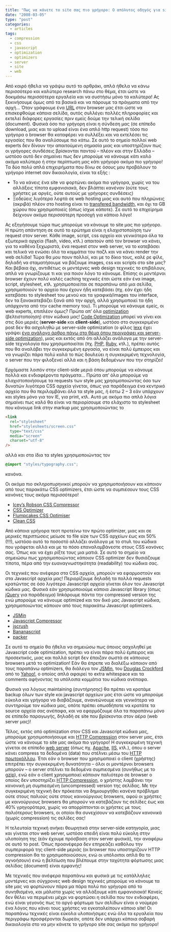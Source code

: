 ```yaml
---
title: "Πως να κάνετε το site σας πιο γρήγορο: Ο απόλυτος οδηγός για site optimization"
date: "2008-03-05"
type: "post"
categories:
  - articles
tags:
  - compression
  - css
  - javascript
  - optimization
  - optimizers
  - server
  - site
  - web
---
```


Από καιρό ήθελα να γράψω αυτό το αρθράκι, απλά ήθελα να κάνω περισσότερο και καλύτερο research πάνω στο θέμα, έτσι ώστε να δοκιμάσω περισσότερα εργαλεία και να συστήσω μόνο τα καλύτερα! Ας ξεκινήσουμε όμως από τα βασικά και να πάρουμε τα πράγματα από την αρχή… Όταν γράφουμε ένα [URL](http://en.wikipedia.org/wiki/Uniform_Resource_Locator "URL in Wikipedia") στον browser μας έτσι ώστε να επισκεφθούμε κάποια σελίδα, αυτός συλλέγει πολλές πληροφορίες και εκτελεί διάφορες εργασίες πριν εμείς δούμε την τελική σελίδα (document). Φυσικά όσο πιο γρήγορη είναι η σύνδεση μας (σε επίπεδο download, μιας και το upload είναι ένα απλό http request) τόσο πιο γρήγορα ο browser θα καταφέρει να συλλέξει και να εκτελέσει τις εργασίες που θα αναλύσουμε πιο κάτω. Σε αυτό το σημείο πολλοί web experts δεν δίνουν την απαιτούμενη σημασία μιας και υποστηρίζουν πως οι γρήγορες συνδέσεις βρίσκονται παντού &#8211; πλέον και στην Ελλάδα – ωστόσο αυτό δεν σημαίνει πως δεν μπορούμε να κάνουμε κάτι καλό ακόμα καλύτερο ή στην περίπτωση μας κάτι γρήγορο ακόμα πιο γρήγορο! Τα δύο πολύ απλά επιχειρήματα που δίνω σε όσους μου προβάλουν το γρήγορο internet σαν δικαιολογία, είναι τα εξής :

- Το να κάνεις ένα site να φορτώνει ακόμα πιο γρήγορα, χωρίς να του αλλάξεις τίποτα εμφανισιακά, δεν βλάπτει κανέναν (ούτε τους χρήστες με αργές, ούτε αυτούς με γρήγορες συνδέσεις)
- Ξοδεύεις λιγότερα λεφτά σε web hosting μιας και αυτό που πληρώνεις (ακριβά) πλέον στο hosting είναι το [transfered bandwidth](http://en.wikipedia.org/wiki/Bandwidth_%28computers%29#Bandwidth_in_web_hosting "Transfered bandwidth in Wikipedia"), και όχι τα GB χώρου που χρησιμοποιείς (όπως ίσχυε κάποτε). Σε αυτό το επιχείρημα δείχνουν ακόμα περισσότερη προσοχή για κάποιο λόγο!

Ας εξηγήσουμε τώρα πως μπορούμε να κάνουμε το site μας πιο γρήγορο. Η πρώτη απάντηση σε αυτό το ερώτημα είναι η ελαχιστοποίηση των request στον server. Κάθε image, script, css αρχείο και γενικότερα όλα τα εξωτερικά αρχεία (flash, video, κτλ.) απαιτούν από τον browser να κάνει, για το καθένα ξεχωριστά, ένα request στον web server, να το κατεβάσει και τελικά να ενώσει όλα τα κομμάτια του παζλ και να κάνει render την web σελίδα! Τώρα θα μου πουν πολλοί, και με το δίκιο τους, καλέ ρε φίλε, δηλαδή να σταματήσουμε να βάζουμε images, css και scripts στο site μας? Και βέβαια όχι, αντιθέτως οι μοντέρνες web design τεχνικές το επιβάλουν, απλά να γνωρίζουμε τι και για ποιον λόγο το κάνουμε. Επίσης οι μοντέρνοι browser έχουν πολύ καλές caching τεχνικές έτσι ώστε εάν ένα image, script, stylesheet, κτλ. χρησιμοποιείται σε παραπάνω από μια σελίδα, χρησιμοποιούν το αρχείο που έχουν ήδη κατεβάσει (πχ. εάν έχει ήδη κατεβάσει το stylesheet του μενού και τα γραφικά/images του interface, δεν τα ξανακατεβάζει ξανά από την αρχή, αλλά χρησιμοποιεί τα ήδη υπάρχοντα από την cache memory του). Τι μπορούμε να κάνουμε εμείς, οι web experts, επιπλέον όμως? Πρώτα απ’ όλα [optimization](http://en.wikipedia.org/wiki/Optimization_%28computer_science%29 "Code Optimization in Wikipedia") (βελτιστοποίηση) στον κώδικα μας! [Code Optimization](http://en.wikipedia.org/wiki/Optimization_%28computer_science%29 "Code Optimization in Wikipedia") μπορεί να γίνει και στις δύο μεριές (**server-side** και **client-side**), ωστόσο στο συγκεκριμένο post δεν θα ασχοληθώ με server-side optimization (ο φίλος [lexx](http://www.lexx.gr/ "lexx's blog") έχει γράψει [ένα ανάλογο άρθρο πάνω στο θέμα όπου περιγράφει και server-side optimization](http://www.webz.gr/2008/03/03/%ce%ba%ce%ac%ce%bd%ce%b5-%cf%84%ce%bf-wordpress-blog-%cf%83%ce%bf%cf%85-%ce%bd%ce%b1-%cf%86%ce%bf%cf%81%cf%84%cf%8e%ce%bd%ce%b5%ce%b9-%cf%80%ce%b9%ce%bf-%ce%b3%cf%81%ce%ae%cf%81%ce%bf%cf%81%ce%b1/ "Κάνε το WordPress Blog σου να φορτώνει πιο γρήρορα")), μιας και εκτός από ότι αλλάζει ανάλογα με την server-side τεχνολογία που χρησιμοποιείται (πχ. [PHP](http://www.php.net/ "PHP scripting language"), [Ruby](http://www.ruby-lang.org/en/ "Ruby programming language"), κτλ.), πρέπει αυτός που θα αναλάβει την συγκεκριμένη εργασία, να είναι πολύ έμπειρος και να γνωρίζει πάρα πολύ καλά το πώς δουλεύει η συγκεκριμένη τεχνολογία, ο server που την φιλοξενεί αλλά και η βάση δεδομένων που την στηρίζει!

Ερχόμαστε λοιπόν στην client-side μεριά όπου μπορούμε να κάνουμε πολλά και ενδιαφέροντα πράγματα… Πρώτα απ’ όλα μπορούμε να ελαχιστοποιήσουμε τα requests των style μας χρησιμοποιώντας όσο των δυνατών λιγότερα CSS αρχεία γίνεται, όπως για παράδειγμα ένα κεντρικό αρχείο που θα περιλαμβάνει όλα τα style μας, ή έστω 2 &#8211; 3 εάν υπάρχουν και styles μόνο για τον IE, για print, κτλ. Αυτό με ακόμα πιο απλά λόγια σημαίνει πως καλό θα είναι να περιορίσουμε στο ελάχιστο τα stylesheet που κάνουμε link στην markup μας χρησιμοποιώντας το

```html
<link
  rel="stylesheet"
  href="stylesheets/screen.css"
  type="text/css"
  media="screen"
  charset="utf-8"
/>
```

αλλά και στα ίδια τα styles χρησιμοποιώντας τον

```css
@import "styles/typography.css";
```

κανόνα.

Οι ακόμα πιο σκληροπυρηνικοί μπορούν να χρησιμοποιήσουν και κάποιον από τους παρακάτω CSS optimizers, έτσι ώστε να συμπιέσουν τους CSS κανόνες τους ακόμα περισσότερο!

- [Icey’s Robson CSS Compressor](http://iceyboard.no-ip.org/projects/css_compressor "Icey's Robson CSS Compressor")
- [CSS Optimizer](http://www.cssoptimiser.com/ "CSS Optimizer")
- [Flumpcakes CSS Optimiser](http://flumpcakes.co.uk/css/optimiser/ "Flumpcakes CSS Optimiser")
- [Clean CSS](http://www.cleancss.com/ "Clean CSS")

Από κάποια γρήγορα τεστ προτείνω τον πρώτο optimizer, μιας και σε μερικές περιπτώσεις μείωσε το file size των CSS αρχείων έως και 50% (!!!), ωστόσο αυτό το ποσοστό αλλάζει ανάλογα με το στυλ του κώδικα που γράφεται αλλά και με το πόσο επαναλαμβάνεστε στους CSS κανόνες σας. Όπως και να έχει ρίξτε τους μια ματιά. Σε αυτό το σημείο να σημειώσω πως χρησιμοποιώντας κάποιον CSS optimizer δεν θυσιάζουμε τίποτα, πέρα από την ευαναγνωστηκότητα (readability) του κώδικα σας.

Οι τεχνικές που ανέφερα στα CSS αρχεία, μπορούν να εφαρμοστούν και στα Javascript αρχεία μας! Περιορίζουμε δηλαδή τα πολλά requests κρατώντας σε όσο λιγότερα Javascript αρχεία γίνεται όλον τον Javascript κώδικα μας. Φυσικά εάν χρησιμοποιούμε κάποια Javascript library (όπως [jQuery](http://jquery.com/ "jQuery Javascript library") για παράδειγμα) linkάρουμε πάντα την compressed version της ενώ μπορούμε να κάνουμε optimized και τον δικό μας Javascript κώδικα, χρησιμοποιώντας κάποιον από τους παρακάτω Javascript optimizers.

- [JSMin](http://crockford.com/javascript/jsmin "JSMin compressor")
- [Javascript Compressor](http://javascriptcompressor.com/ "Javascript Compressor")
- [jscrush](http://www.andrewkesper.com/jscrush/ "jscrush optimisser")
- [Bananascript](http://www.bananascript.com/ "Bananascript Optimiser")
- [packer](http://dean.edwards.name/packer/ "packer Javascript optimisser")

Σε αυτό το σημείο θα ήθελα να σημειώσω πως όποιος ασχοληθεί με Javascript code optimization, πρέπει να είναι πάρα πολύ έμπειρος και προσεκτικός, μιας και πολλά script δεν έπαιζαν σωστά σε κάποιους browsers μετά το optimization! Εάν θα έπρεπε να διαλέξω κάποιον από τους παραπάνω optimizers, θα διάλεγα τον [JSMin](http://crockford.com/javascript/jsmin "JSMin Javascript optimizer"), του [Douglas Crockford](http://crockford.com/ "Douglas Crockford site") από το [Yahoo!](http://www.yahoo.com/ "Yahoo!"), ο οποίος απλά αφαιρεί το extra whitespace και τα comments αφήνοντας τα υπόλοιπα κομμάτια του κώδικα ανέπαφα.

Φυσικά για λόγους maintaining (συντήρησης) θα πρέπει να κρατάμε backup όλων των style και javascript αρχείων μας έτσι ώστε να μπορούμε εύκολα και γρήγορα να διαβάζουμε, ανανεώνουμε και γενικότερα να συντηρούμε τον κώδικα μας, οπότε πρέπει οπωσδήποτε να κρατάτε τα source αρχεία σας ανέπαφα, και να εφαρμόζουμε όλα τα παραπάνω μόνο σε επίπεδο παραγωγής, δηλαδή σε site που βρίσκονται στον αέρα (web server μας)!

Τέλος, εκτός από optimization στον CSS και Javascript κώδικα μας, μπορούμε χρησιμοποιήσουμε και [HTTP Compression](http://en.wikipedia.org/wiki/HTTP_compression "HTTP Compression in Wikipedia") στον server μας, έτσι ώστε να κάνουμε το site μας ακόμα πιο γρήγορο! Η συγκεκριμένη τεχνική γίνεται σε επίπεδο [web server](http://en.wikipedia.org/wiki/Web_server "Web server in Wikipedia") (όπως πχ. [Apache](http://www.apache.org/ "Apache web server"), [IIS](http://www.microsoft.com/windowsserver2003/iis/ "IIS web server"), κτλ.), όπου ο server κάνει compress τα δεδομένα (data) που στέλνει μέσω του [HTTP πρωτοκόλλου](http://en.wikipedia.org/wiki/HTTP "HTTP protocol in Wikipedia"). Έτσι εάν ο browser που χρησιμοποιεί ο client (χρήστης) επιτρέπει την συγκεκριμένη δυνατότητα &#8211; όλοι οι μοντέρνοι browsers μπορούν &#8211; ο server στέλνει τα δεδομένα συμπιεσμένα (συνήθως με το [gzip](http://en.wikipedia.org/wiki/Gzip "gzip compression tool")), ενώ εάν ο client χρησιμοποιεί κάποιον παλιότερο σε browser ο οποίος δεν υποστηρίζει [HTTP Compression](http://en.wikipedia.org/wiki/HTTP_compression "HTTP Compression in Wikipedia"), ο χρήστης λαμβάνει την κανονική μη συμπιεσμένη (uncompressed) version της σελίδας. Με την συγκεκριμένη τεχνική δεν πρόκειται να δημιουργήθει κανένα πρόβλημα ούτε στους παλιούς ούτε στους καινούργιους browsers, αφού οι χρήστες με καινούργιους browsers θα μπορούν να κατεβάζουν τις σελίδες έως και 40% γρηγορότερα, χωρίς να απορρίπτονται οι χρήστες με τους παλιότερους browsers, οι οποίοι θα συνεχίσουν να κατεβάζουν κανονικά (χωρίς compression) τις σελίδες σας!

Η τελευταία τεχνική ανήκει θεωρητικά στην server-side κατηγορία, μιας και γίνεται στον web server, ωστόσο επειδή είναι πολύ εύκολη στην υλοποίηση της (εάν έχουμε πρόσβαση στον server φυσικά), την αναφέρω σε αυτό το post. Όπως προανέφερα δεν επηρεάζει καθόλου την συμπεριφορά της client-side μεριάς (οι browser που υποστηρίζουν HTTP compression θα το χρησιμοποιούσουν, ενώ οι υπόλοιποι απλά θα το αγνοήσουν) ενώ η βελτίωση που βλέπουμε στην ταχύτητα φόρτωσης μιας σελίδας (document) είναι εμφανής!

Με τεχνικές που ανέφερα παραπάνω και φυσικά με τις κατάλληλες μοντέρνες και σύγχρονες web design τεχνικές μπορούμε να κάνουμε τα site μας να φορτώνουν πάρα μα πάρα πολύ πιο γρήγορα από το συνηθισμένο, και μάλιστα χωρίς να αλλάξουμε κάτι εμφανισιακά! Κανείς δεν θέλει να περιμένει μέχρι να φορτώσει η σελίδα που τον ενδιαφέρει, ενώ είναι γεγονός πως το αργό φόρτωμα των σελίδων είναι ο νούμερο ένα λόγος που κάνει τους χρήστες να εγκαταλείπουν κάποιο site! Οι παραπάνω τεχνικές είναι εύκολα υλοποιήσιμες ενώ όλα τα εργαλεία που περιγράφω προσφέρονται δωρεάν, οπότε δεν υπάρχει κάποια σοβαρή δικαιολογία στο να μην κάνετε το γρήγορο site σας ακόμα πιο γρήγορο!
